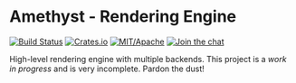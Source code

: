 # Amethyst - Rendering Engine

[![Build Status][s1]][tc] [![Crates.io][s2]][ci] [![MIT/Apache][s3]][li] [![Join the chat][s4]][gc]

[s1]: https://api.travis-ci.org/amethyst/amethyst.svg
[s2]: https://img.shields.io/crates/v/amethyst_renderer.svg
[s3]: https://img.shields.io/badge/license-MIT%2FApache-blue.svg
[s4]: https://badges.gitter.im/amethyst/amethyst.svg

[tc]: https://travis-ci.org/amethyst/amethyst/
[ci]: https://crates.io/crates/amethyst_renderer/
[li]: https://github.com/amethyst/amethyst/blob/master/COPYING
[gc]: https://gitter.im/org/amethyst/rooms

High-level rendering engine with multiple backends. This project is a *work in
progress* and is very incomplete. Pardon the dust!
